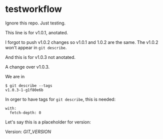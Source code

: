 # testworkflow

Ignore this repo. Just testing.

This line is for v1.0.1, anotated.

I forgot to push v1.0.2 changes so v1.0.1 and 1.0.2 are the same.
The v1.0.2 won't appear in `git describe`.

And this is for v1.0.3 not anotated.

A change over v1.0.3.

We are in 

    $ git describe --tags
    v1.0.3-1-g1f80e6b

In orger to have tags for `git describe`, this is needed:

    with:
      fetch-depth: 0


Let's say this is a placeholder for version:

Version: _GIT_VERSION_



